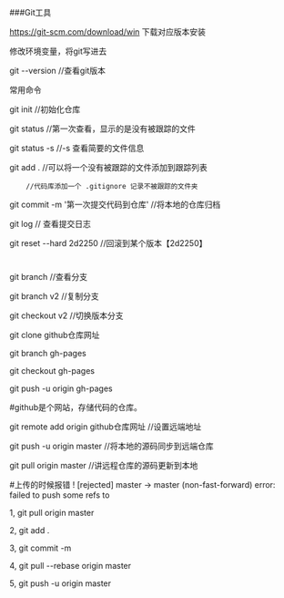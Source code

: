 ###Git工具

https://git-scm.com/download/win 下载对应版本安装

修改环境变量，将git写进去

git --version	//查看git版本

常用命令

git init	//初始化仓库

git status	//第一次查看，显示的是没有被跟踪的文件				

git status -s	//-s 查看简要的文件信息

git add .	//可以将一个没有被跟踪的文件添加到跟踪列表

		//代码库添加一个 .gitignore 记录不被跟踪的文件夹

git commit -m '第一次提交代码到仓库'	//将本地的仓库归档

git log		// 查看提交日志

git reset --hard 2d2250  //回滚到某个版本【2d2250】

#

git branch	//查看分支

git branch v2	//复制分支

git checkout v2  //切换版本分支

git clone github仓库网址

git branch gh-pages

git checkout gh-pages

git push -u origin gh-pages 


#github是个网站，存储代码的仓库。

git remote add origin github仓库网址	//设置远端地址		

git push -u origin master	//将本地的源码同步到远端仓库  

git pull origin master		//讲远程仓库的源码更新到本地


#上传的时候报错
! [rejected] master -> master (non-fast-forward)
error: failed to push some refs to

1, git pull origin master

2, git add .

3, git commit -m

4, git pull --rebase origin master

5, git push -u origin master

